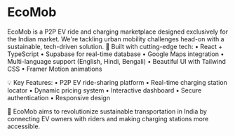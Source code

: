 # EcoMob
EcoMob is a P2P EV ride and charging marketplace designed exclusively for the Indian market. We're tackling urban mobility challenges head-on with a sustainable, tech-driven solution.
🔋 Built with cutting-edge tech:
• React + TypeScript
• Supabase for real-time database
• Google Maps integration
• Multi-language support (English, Hindi, Bengali)
• Beautiful UI with Tailwind CSS
• Framer Motion animations

💡 Key Features:
• P2P EV ride-sharing platform
• Real-time charging station locator
• Dynamic pricing system
• Interactive dashboard
• Secure authentication
• Responsive design

🌱 EcoMob aims to revolutionize sustainable transportation in India by connecting EV owners with riders and making charging stations more accessible.
